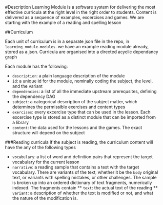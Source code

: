 #Description
Learning Module is a software system for delivering the most effective curricula at the right level in the right order to students. Content is delivered as a sequence of examples, excercises and games. We are starting with the example of a reading and spelling lesson

##Curriculum

Each unit of curriculum is in a separate json file in the repo, in `learning_module.modules`. we have an example reading module already, stored as a json. Curricula are organised into a directed acyclic dependancy graph

Each module has the following: 
* `description`: a plain language description of the module
* `id`: a unique id for the module, nominally coding the subject, the level, and the variant
* `dependencies`: a list of all the immediate upstream prerequsites, defining the dependency DAG
* `subject`: a categorical description of the subject matter, which determines the permissible exercises and content types
* `exercises`: every excercise type that can be used in the lesson. Each excercise type is stored as a distinct module that can be imported from a library
* `content`: the data used for the lessons and the games. The exact structure will depend on the subject

###Reading curricula
If the subject is reading, the curriculum content will have the any of the following types
* `vocabulary`: a list of word and definition pairs that represent the target vocabulary for the current lesson
* `narrative`: a reading sample that contains a text with the target vocabulary. There are variants of the text, whether it be the `body` original text, or variants with spelling mistakes, or other challenges. The sample is broken up into an ordered dictionary of text fragments, numerically indexed. The fragments contain
** `text`: the actual text of the reading
** `variant`: a description of whether the text is modified or not, and what the nature of the modification is.

